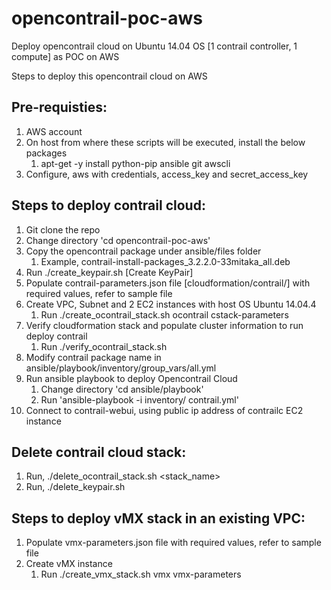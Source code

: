 # opencontrail-poc-aws
Deploy opencontrail cloud on Ubuntu 14.04 OS [1 contrail controller, 1 compute] as POC on AWS

Steps to deploy this opencontrail cloud on AWS

Pre-requisties:
--------------
1. AWS account
2. On host from where these scripts will be executed, install the below packages
   1. apt-get -y install python-pip ansible git awscli
3. Configure, aws with credentials, access_key and secret_access_key


Steps to deploy contrail cloud:
-------------------------------
1. Git clone the repo
2. Change directory 'cd opencontrail-poc-aws'
3. Copy the opencontrail package under ansible/files folder
   1. Example, contrail-install-packages_3.2.2.0-33mitaka_all.deb
4. Run ./create_keypair.sh [Create KeyPair]
5. Populate contrail-parameters.json file [cloudformation/contrail/] with required values, refer to sample file
6. Create VPC, Subnet and 2 EC2 instances with host OS Ubuntu 14.04.4
   1. Run ./create_ocontrail_stack.sh <stack-name> ocontrail cstack-parameters
7. Verify cloudformation stack and populate cluster information to run deploy contrail
   1. Run ./verify_ocontrail_stack.sh <stack-name>
8. Modify contrail package name in ansible/playbook/inventory/group_vars/all.yml
9. Run ansible playbook to deploy Opencontrail Cloud
   1. Change directory 'cd ansible/playbook'
   2. Run 'ansible-playbook -i inventory/ contrail.yml' 
10. Connect to contrail-webui, using public ip address of contrailc EC2 instance


Delete contrail cloud stack:
---------------------------
1. Run, ./delete_ocontrail_stack.sh <stack_name>
2. Run, ./delete_keypair.sh


Steps to deploy vMX stack in an existing VPC:
--------------------------------------------
1. Populate vmx-parameters.json file with required values, refer to sample file
2. Create vMX instance
   1. Run ./create_vmx_stack.sh <stack-name> vmx vmx-parameters
